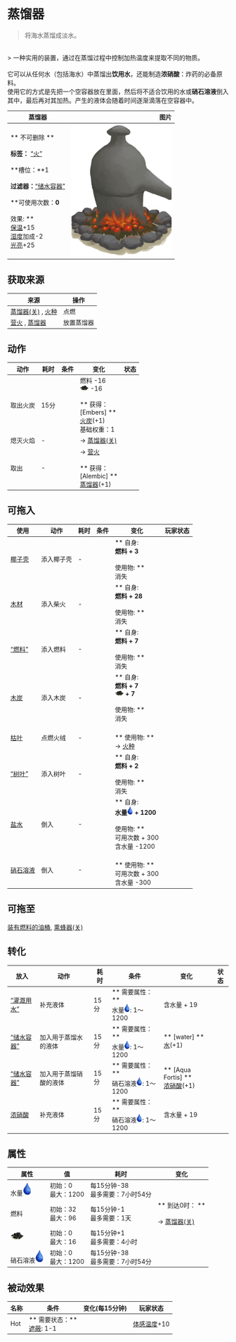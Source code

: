 # 蒸馏器  
> 将海水蒸馏成淡水。  
<br>  
> 一种实用的装置，通过在蒸馏过程中控制加热温度来提取不同的物质。<br><br>它可以从任何水（包括海水）中蒸馏出<b>饮用水</b>，还能制造<b>浓硝酸</b>：炸药的必备原料。<br>使用它的方式是先把一个空容器放在里面，然后将不适合饮用的水或<b>硝石溶液</b>倒入其中，最后再对其加热。产生的液体会随着时间逐渐滴落在空容器中。  
  
  蒸馏器  |   图片   
 ----  |  ----:   
 ** 不可删除 **<br><br>**标签：**	[“火”](tag_Fire.md)<br><br>**槽位：**1<br><br>**过滤器：**[“储水容器”](tag_WaterContainer.md)<br><br>**可使用次数：**0<br><br>** 效果: **<br>[保温](InsulationCold.md)+15<br>[湿度](Wetness.md)加成-2<br>[光亮](Light.md)+25  |  <img decoding="async" src="Sprite/AlembicOn.png" href="a.md" style="max-width:300px;max-height:300px;">   
  
## 获取来源  
来源  |  操作  
----  |  ----  
[蒸馏器(关)](AlembicOff.md) , [火种](TinderLit.md)  |  点燃  
[营火](Campfire.md) , [蒸馏器](AlembicUndeployed.md)  |  放置蒸馏器  
## 动作  
动作  |  耗时  |  条件  |  变化  |  状态  
----  |  ----  |  ----  |  ----  |  ----  
取出火炭<br>  |  15分  |    |  燃料  -16<br><img decoding="async" src="Sprite/Charcoal.png" href="a.md" style="max-width:20px;max-height:20px;">  -16<br><br>** 获得： **<br>** [Embers] **<br>  [火炭](Embers.md)(+1)<br>基础权重：1<br>  |    
熄灭火焰<br>  |  -  |    |  → [蒸馏器(关)](AlembicOff.md)  |    
取出<br>  |  -  |    |  → [营火](Campfire.md)<br><br>** 获得： **<br>** [Alembic] **<br>  [蒸馏器](AlembicUndeployed.md)(+1)<br>  |    
## 可拖入  
使用  |  动作  |  耗时  |  条件  |  变化  |  玩家状态  
----  |  ----  |  ----  |  ----  |  ----  |  ----  
[椰子壳](CoconutShell.md)  |  添入椰子壳<br>  |  -  |    |  ** 自身: **<br>燃料 + 3<br><br>** 使用物: **<br>消失  |    
[木材](Wood.md)  |  添入柴火<br>  |  -  |    |  ** 自身: **<br>燃料 + 28<br><br>** 使用物: **<br>消失  |    
[“燃料”](tag_Fuel.md)  |  添入燃料<br>  |  -  |    |  ** 自身: **<br>燃料 + 7<br><br>** 使用物: **<br>消失  |    
[木炭](Charcoal.md)  |  添入木炭<br>  |  -  |    |  ** 自身: **<br>燃料 + 7<br><img decoding="async" src="Sprite/Charcoal.png" href="a.md" style="max-width:20px;max-height:20px;"> + 7<br><br>** 使用物: **<br>消失  |    
[枯叶](LeavesDry.md)  |  点燃火绒<br>  |  -  |    |  <br>** 使用物: **<br>→ [火种](TinderLit.md)  |    
[“树叶”](tag_Leaves.md)  |  添入树叶<br>  |  -  |    |  ** 自身: **<br>燃料 + 2<br><br>** 使用物: **<br>消失  |    
[盐水](LQ_WaterSalt.md)  |  倒入<br>  |  -  |    |  ** 自身: **<br>水量<img decoding="async" src="Sprite/Thirst.png" href="a.md" style="max-width:20px;max-height:20px;"> + 1200<br><br>** 使用物: **<br>可用次数 + 300<br>含水量  -1200  |    
[硝石溶液](LQ_DissolvedNiter.md)  |  倒入<br>  |  -  |    |  <br>** 使用物: **<br>可用次数 + 300<br>含水量  -300  |    
## 可拖至  
[装有燃料的油桶](JerrycanFuel.md), [熏蜂器(关)](BeeSmokerOff.md)  
## 转化  
放入  |  动作  |  耗时  |  条件  |  变化  |  状态  
----  |  ----  |  ----  |  ----  |  ----  |  ----  
[“灌溉用水”](tag_WaterFresh.md)  |  补充液体  |  15分  |  ** 需要属性：**<br>水量<img decoding="async" src="Sprite/Thirst.png" href="a.md" style="max-width:20px;max-height:20px;">: 1～1200  |  含水量 + 19  |    
[“储水容器”](tag_WaterContainer.md)  |  加入用于蒸馏水的液体  |  15分  |  ** 需要属性：**<br>水量<img decoding="async" src="Sprite/Thirst.png" href="a.md" style="max-width:20px;max-height:20px;">: 1～1200  |  ** [water] **<br>[水](LQ_Water.md)(+1)<br>  |    
[“储水容器”](tag_WaterContainer.md)  |  加入用于蒸馏硝酸的液体  |  15分  |  ** 需要属性：**<br>硝石溶液<img decoding="async" src="Sprite/Thirst.png" href="a.md" style="max-width:20px;max-height:20px;">: 1～1200  |  ** [Aqua Fortis] **<br>[浓硝酸](LQ_AquaFortis.md)(+1)<br>  |    
[浓硝酸](LQ_AquaFortis.md)  |  补充液体  |  15分  |  ** 需要属性：**<br>硝石溶液<img decoding="async" src="Sprite/Thirst.png" href="a.md" style="max-width:20px;max-height:20px;">: 1～1200  |  含水量 + 19  |    
## 属性   
属性  |  值  |  耗时  |  变化  
----  |  ----  |  ----  |  ----  
水量<img decoding="async" src="Sprite/Thirst.png" href="a.md" style="max-width:30px;max-height:30px;">  |  初始：0<br>最大：1200  |  每15分钟-38<br>最多需要：7小时54分  |    
燃料  |  初始：32<br>最大：96  |  每15分钟-1<br>最多需要：1天  |  ** 到达0时： **<br><br>→ [蒸馏器(关)](AlembicOff.md)  
<img decoding="async" src="Sprite/Charcoal.png" href="a.md" style="max-width:30px;max-height:30px;">  |  初始：0<br>最大：16  |  每15分钟+1<br>最多需要：4小时  |    
硝石溶液<img decoding="async" src="Sprite/Thirst.png" href="a.md" style="max-width:30px;max-height:30px;">  |  初始：0<br>最大：1200  |  每15分钟-38<br>最多需要：7小时54分  |    
## 被动效果  
名称  |  条件  |  变化(每15分钟)  |  玩家状态  
----  |  ----  |  ----  |  ----  
Hot  |  ** 需要状态：**<br>[遮蔽](Sheltered.md): 1-1  |    |  [体感温度](TemperaturePerceived.md)+10  
